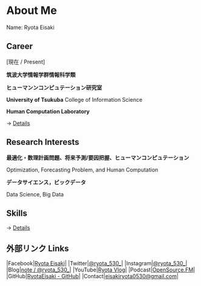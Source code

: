 # About Me

Name: Ryota Eisaki


## Career

[現在  /  Present]

**筑波大学情報学群情報科学類**  

**ヒューマンンコンピュテーション研究室**

**University of Tsukuba**   College of Information Science

**Human Computation Laboratory**


-> [Details](https://github.com/RyotaEisaki/about_me/blob/master/Career.md)

## Research Interests

**最適化・数理計画問題、将来予測/要因把握、ヒューマンコンピュテーション**

Optimization, Forecasting Problem, and Human Computation

**データサイエンス，ビックデータ**

Data Science, Big Data

## Skills

-> [Details](https://github.com/RyotaEisaki/about_me/blob/master/Skills.md)

## 外部リンク Links
|Facebook|[Ryota Eisaki](https://www.facebook.com/ryotaeisaki)|
|Twitter|[@ryota_530_](https://twitter.com/ryota_530_)|
|Instagram|[@ryota_530_](https://instagram.com/ryota_530_)|
|Blog|[note / @ryota_530_](https://note.com/ryota_530_)|
|YouTube|[Ryota Vlog](https://www.youtube.com/channel/UCAbf8-EJUk3bHY8xz-b09TA)|
|Podcast|[OpenSource.FM](https://podcasts.apple.com/jp/podcast/opensource-fm/id1531373259)|
|GitHub|[RyotaEisaki - GitHub](https://github.com/RyotaEisaki)|
|Contact|eisakiryota0530@gmail.com|

